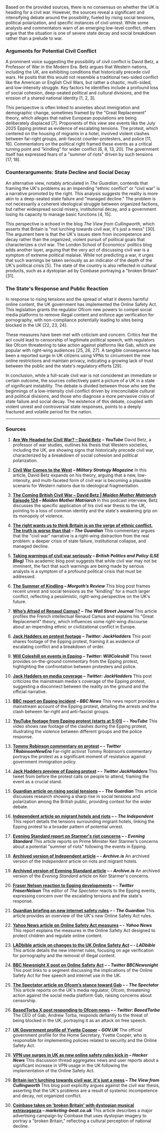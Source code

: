 Based on the provided sources, there is no consensus on whether the UK is heading for a civil war. However, the sources reveal a significant and intensifying debate around the possibility, fueled by rising social tensions, political polarization, and specific instances of civil unrest. While some analysts and commentators warn of an emerging low-level conflict, others argue that the situation is one of severe state decay and social breakdown rather than a prelude to war.

### Arguments for Potential Civil Conflict
A prominent voice suggesting the possibility of civil conflict is David Betz, a Professor of War in the Modern Era. Betz argues that Western nations, including the UK, are exhibiting conditions that historically precede civil wars. He posits that this would not resemble a traditional two-sided conflict like the American or English Civil Wars, but rather a chaotic, multi-sided, and low-intensity struggle. Key factors he identifies include a profound loss of social cohesion, deep-seated political and cultural divisions, and the erosion of a shared national identity [1, 2, 3].

This perspective is often linked to anxieties about immigration and demographic change, sometimes framed by the "Great Replacement" theory, which alleges that native European populations are being deliberately displaced [7]. Proponents of this view see events like the July 2025 Epping protest as evidence of escalating tensions. The protest, which centered on the housing of migrants in a hotel, involved violent clashes between far-right groups, anti-fascist counter-protesters, and police [11, 16]. Commentators on the political right framed these events as a critical turning point and "kindling" for wider conflict [6, 8, 13, 20]. The government itself has expressed fears of a "summer of riots" driven by such tensions [17, 18].

### Counterarguments: State Decline and Social Decay
An alternative view, notably articulated in *The Guardian*, contends that framing the UK's problems as an impending "ethnic conflict" or "civil war" is a narrative promoted by the right. This analysis suggests the reality is more akin to a deep-seated state failure and "managed decline." The problem is not necessarily a coherent ideological struggle between organized factions, but rather widespread social misery, institutional decay, and a government losing its capacity to manage basic functions [4, 15].

This perspective is echoed in the blog *The View from Cullingworth*, which asserts that Britain is "not lurching towards civil war, it's just a mess" [30]. The argument here is that the UK's issues stem from incompetence and decay rather than the organized, violent pursuit of political goals that characterizes a civil war. The London School of Economics' politics blog adds another layer, arguing that the very act of discussing civil war is a symptom of extreme political malaise. While not predicting a war, it urges that such warnings be taken seriously as an indicator of the depth of the UK's political crisis [5]. The state of the country is also reflected in cultural products, such as a dystopian ad by Coinbase portraying a "broken Britain" [31].

### The State's Response and Public Reaction
In response to rising tensions and the spread of what it deems harmful online content, the UK government has implemented the Online Safety Act. This legislation grants the regulator Ofcom new powers to compel social media platforms to remove illegal content and enforce age verification for pornography, with non-compliance potentially leading to sites being blocked in the UK [22, 23, 24].

These measures have been met with criticism and concern. Critics fear the act could lead to censorship of legitimate political speech, with regulators like Ofcom threatening to take action against platforms like Gab, which are popular with right-wing audiences [25, 26, 27]. A tangible consequence has been a reported surge in UK citizens using VPNs to circumvent the new online restrictions and maintain privacy, indicating a growing lack of trust between the public and the state's regulatory efforts [29].

In conclusion, while a full-scale civil war is not considered an immediate or certain outcome, the sources collectively paint a picture of a UK in a state of significant instability. The debate is divided between those who see the beginnings of a low-intensity civil conflict driven by irreconcilable cultural and political divisions, and those who diagnose a more pervasive crisis of state failure and social decay. The existence of this debate, coupled with violent unrest and controversial state responses, points to a deeply fractured and volatile period for the nation.

---
### Sources

1.  **[Are We Headed for Civil War? – David Betz](https://www.youtube.com/watch?v=3h49O0AGxx0) – *YouTube***
    David Betz, a professor of war studies, outlines his thesis that Western societies, including the UK, are showing signs that historically precede civil war, characterized by a breakdown of social cohesion and political polarization.

2.  **[Civil War Comes to the West](https://www.militarystrategymagazine.com/article/civil-war-comes-to-the-west/) – *Military Strategy Magazine***
    In this article, David Betz expands on his theory, arguing that a new, low-intensity, and multi-faceted form of civil war is becoming a plausible scenario for Western nations due to ideological fragmentation.

3.  **[The Coming British Civil War – David Betz | *Maiden Mother Matriarch* Episode 124](https://www.louiseperry.co.uk/p/the-coming-british-civil-war-david) – *Maiden Mother Matriarch***
    In this podcast interview, Betz discusses the specific application of his civil war thesis to the UK, pointing to a loss of common identity and the state's weakening grip on its monopoly of violence.

4.  **[The right wants us to think Britain is on the verge of ethnic conflict. The truth is worse than that](https://www.theguardian.com/commentisfree/2025/jul/14/britain-ethnic-conflict-right-migrant-decline) – *The Guardian***
    This commentary argues that the "civil war" narrative is a right-wing distraction from the real problem: a deeper crisis of state failure, institutional collapse, and managed decline.

5.  **[Taking warnings of civil war seriously](https://blogs.lse.ac.uk/politicsandpolicy/taking-warnings-of-civil-war-seriously/) – *British Politics and Policy (LSE Blog)***
    This academic blog post suggests that while civil war may not be imminent, the fact that such warnings are being made by serious analysts is a symptom of a profound political crisis that must be addressed.

6.  **[The Summer of Kindling](https://morgoth.substack.com/p/the-summer-of-kindling) – *Morgoth’s Review***
    This blog post frames recent unrest and social tensions as the "kindling" for a much larger conflict, reflecting a pessimistic, right-wing perspective on the UK's future.

7.  **[Who’s Afraid of Renaud Camus?](https://archive.jwest.org/Articles/Green2025-RenaudCamus.pdf) – *The Wall Street Journal***
    This article profiles the French intellectual Renaud Camus and explains his "Great Replacement" theory, which influences some right-wing discourse about an impending ethnic or civilizational conflict in Europe.

8.  **[Jack Hadders on protest footage](https://x.com/JackHadders/status/1948464230086107457) – *Twitter: JackHadders***
    This post shares footage of the Epping protest, framing it as evidence of escalating conflict and a breakdown of order.

9.  **[Will Coleshill on events in Epping](https://x.com/WillColeshill/status/1948438194199920759) – *Twitter: WillColeshill***
    This tweet provides on-the-ground commentary from the Epping protest, highlighting the confrontation between protesters and police.

10. **[Jack Hadders on media coverage](https://x.com/JackHadders/status/1948446872252600663) – *Twitter: JackHadders***
    This post criticizes the mainstream media's coverage of the Epping protest, suggesting a disconnect between the reality on the ground and the official narrative.

11. **[BBC report on Epping incident](https://www.bbc.com/news/articles/cm202n3j0jro) – *BBC News***
    This news report provides a mainstream account of the Epping protest, detailing the arrests and the clash between far-right and anti-fascist groups.

12. **[YouTube footage from Epping protest (starts at 5:01)](https://youtu.be/YtBtOaegs4c?t=301) – *- YouTube***
    This video shows raw footage of the clashes during the Epping protest, illustrating the violence between different groups and the police response.

13. **[Tommy Robinson commentary on protest](https://x.com/TRobinsonNewEra/status/1948460681197433005) – *- Twitter TRobinsonNewEra***
    Far-right activist Tommy Robinson’s commentary portrays the protest as a significant moment of resistance against government immigration policy.

14. **[Jack Hadders preview of Epping protest](https://x.com/JackHadders/status/1947729417402277971) – *- Twitter JackHadders***
    This tweet from before the protest calls on people to attend, framing the event as a crucial stand.

15. **[Guardian article on rising social tensions](https://www.theguardian.com/uk-news/2025/jul/15/social-tensions-british-people-polarisation-research) – *- The Guardian***
    This article discusses research showing a sharp rise in social tensions and polarization among the British public, providing context for the wider debate.

16. **[Independent article on migrant hotels and riots](https://www.independent.co.uk/news/uk/politics/migrant-hotels-riots-summer-epping-canary-wharf-b2795032.html) – *- The Independent***
    This report details the tensions surrounding migrant hotels, linking the Epping protest to a broader pattern of potential unrest.

17. **[Evening Standard report on Starmer's riot concerns](https://www.standard.co.uk/news/politics/starmer-fears-summer-riots-uk-epping-migrant-hotels-b1239569.html) – *- Evening Standard***
    This article reports on Prime Minister Keir Starmer’s concerns about a potential "summer of riots" following the events in Epping.

18. **[Archived version of Independent article](https://archive.is/JxZFe) – *- Archive.is***
    An archived version of the *Independent* article on riots and migrant hotels.

19. **[Archived version of Evening Standard article](https://archive.is/4ezdU) – *- Archive.is***
    An archived version of the *Evening Standard* article on Keir Starmer's concerns.

20. **[Fraser Nelson reaction to Epping developments](https://x.com/FraserNelson/status/1948646539641192780) – *- Twitter FraserNelson***
    The editor of *The Spectator* reacts to the Epping events, expressing concern over the escalating tensions and the state's response.

21. **[Guardian briefing on new internet safety rules](https://www.theguardian.com/world/2025/jul/24/thursday-briefing-everything-you-need-to-know-about-the-new-internet-safety-rules) – *- The Guardian***
    This article provides an overview of the UK's new Online Safety Act rules.

22. **[Yahoo News article on Online Safety Act measures](https://uk.news.yahoo.com/online-safety-act-measures-protect-170644971.html?guccounter=1&guce_referrer=aHR0cHM6Ly93d3cuZ29vZ2xlLmNvbS8&guce_referrer_sig=AQAAACE4l1l_oeBywimxEGR1vEWtd6VbMdVIcMet2XQ9d3ZQI62Xa45uIv-uIS8RfaxcvFjm0yw0B29jPZ0Q0xhND8R2OaLub14K1oxpitoHS4Gmbvkc8gKdm6AiLOIwMY9502tJuxGiF0db6GvfYMwY5zGTDgaC9XocK5ZogKjm4CTM) – *- Yahoo News***
    This report explains the measures in the Online Safety Act designed to protect children and regulate online content.

23. **[LADbible article on changes to the UK Online Safety Act](https://www.ladbible.com/news/uk-news/uk-online-safety-act-changes-711014-20250724) – *- LADbible***
    This article details the new internet rules, focusing on age verification for pornography and the removal of illegal content.

24. **[BBC Newsnight X post on Online Safety Act](https://x.com/bbcnewsnight/status/1948530839152927009?s=46&t=yHdFAv2YVN90mg5_xAsv2A) – *- Twitter BBCNewsnight***
    This post links to a segment discussing the implications of the Online Safety Act for free speech and internet use in the UK.

25. **[The Spectator article on Ofcom’s stance toward Gab](https://thespectator.com/topic/british-regulator-ofcom-threaten-gab/) – *- The Spectator***
    This article reports on the UK's media regulator, Ofcom, threatening action against the social media platform Gab, raising concerns about censorship.

26. **[BasedTorba X post responding to Ofcom news](https://x.com/basedtorba/status/1904947417637634176?s=46&t=yHdFAv2YVN90mg5_xAsv2A) – *- Twitter: BasedTorba***
    The CEO of Gab, Andrew Torba, responds defiantly to the threat of being blocked in the UK, portraying it as an attack on free speech.

27. **[UK Government profile of Yvette Cooper](https://www.gov.uk/government/people/yvette-cooper) – *GOV.UK***
    The official government profile for the Home Secretary, Yvette Cooper, who is responsible for implementing policies related to security and the Online Safety Act.

28. **[VPN use surges in UK as new online safety rules kick in](https://news.ycombinator.com/item?id=44706653) – *Hacker News***
    This discussion thread aggregates news and user reports about a significant increase in VPN usage in the UK following the implementation of the Online Safety Act.

29. **[Britain isn't lurching towards civil war, it's just a mess](https://www.viewfromcullingworth.com/p/britain-isnt-lurching-towards-civil) – *The View from Cullingworth***
    This blog post explicitly argues against the civil war thesis, asserting that the UK's problems are a result of systemic incompetence and decay, not organized conflict.

30. **[Coinbase takes on &#039;broken Britain&#039; with dystopian musical extravaganza](https://www.marketing-beat.co.uk/2025/08/01/coinbase-crypto-ad-mother/) – *marketing-beat.co.uk***
    This article describes a major advertising campaign by Coinbase that uses dystopian imagery to portray a "broken Britain," reflecting a cultural perception of national decline.